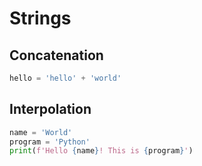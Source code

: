 # Strings

## Concatenation

```python
hello = 'hello' + 'world'
```

## Interpolation

```python
name = 'World'
program = 'Python'
print(f'Hello {name}! This is {program}')
```
